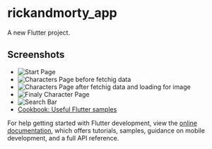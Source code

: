 # rickandmorty_app

A new Flutter project.

## Screenshots

- ![Start Page](https://github.com/AhmedRasmy1/rickandmorty_app/assets/images/Screenshot_1727028880.png)
- ![Characters Page before fetchig data](https://github.com/AhmedRasmy1/rickandmorty_app/assets/images/Screenshot_1727028885.png)
- ![Characters Page after fetchig data and loading for image](https://github.com/AhmedRasmy1/rickandmorty_app/assets/images/Screenshot_1727028897.png)
- ![Finaly Character Page](https://github.com/AhmedRasmy1/rickandmorty_app/assets/images/Screenshot_1727028900.png)
- ![Search Bar](https://github.com/AhmedRasmy1/rickandmorty_app/assets/images/Screenshot_1727028905.png)
- [Cookbook: Useful Flutter samples](https://docs.flutter.dev/cookbook)

For help getting started with Flutter development, view the
[online documentation](https://docs.flutter.dev/), which offers tutorials,
samples, guidance on mobile development, and a full API reference.
